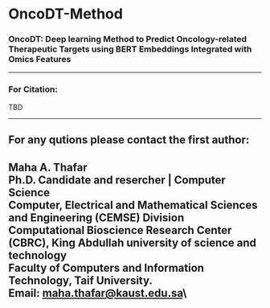 # OncoDT-Method
### OncoDT: Deep learning Method to Predict Oncology-related Therapeutic Targets using BERT Embeddings Integrated with Omics Features




-----------------------------------------------
### For Citation:
TBD

--------------------------------------------------------------------
For any qutions please contact the first author:
---------------------------------------------------------------------
Maha A. Thafar \
Ph.D. Candidate and resercher | Computer Science\
Computer, Electrical and Mathematical Sciences and Engineering (CEMSE) Division\
Computational Bioscience Research Center (CBRC), King Abdullah university of science and technology\
Faculty of Computers and Information Technology, Taif University.\
Email: maha.thafar@kaust.edu.sa\
----
